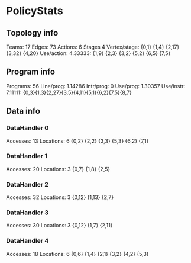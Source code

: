 # PolicyStats
## Topology info
Teams:		17
Edges:		73
Actions:	6
Stages		4
Vertex/stage:	{0,1} {1,4} {2,17} {3,32} {4,20} 
Use/action:	4.33333: {1,9} {2,3} {3,2} {5,2} {6,5} {7,5} 

## Program info
Programs:	56
Line/prog:	1.14286
Intr/prog:	0
Use/prog:	1.30357
Use/instr:	7.11111: {0,3}{1,3}{2,27}{3,5}{4,11}{5,1}{6,2}{7,5}{8,7}

## Data info

### DataHandler 0
Accesses:	13
Locations:	6
{0,2} {2,2} {3,3} {5,3} {6,2} {7,1} 

### DataHandler 1
Accesses:	20
Locations:	3
{0,7} {1,8} {2,5} 

### DataHandler 2
Accesses:	32
Locations:	3
{0,12} {1,13} {2,7} 

### DataHandler 3
Accesses:	30
Locations:	3
{0,12} {1,7} {2,11} 

### DataHandler 4
Accesses:	18
Locations:	6
{0,6} {1,4} {2,1} {3,2} {4,2} {5,3} 